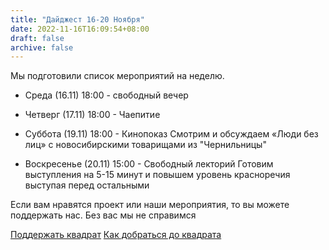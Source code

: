 ```yaml
---
title: "Дайджест 16-20 Ноября"
date: 2022-11-16T16:09:54+08:00
draft: false
archive: false
---
```

Мы подготовили список мероприятий на неделю.

- Среда (16.11)
18:00 - свободный вечер

- Четверг (17.11)
18:00 - Чаепитие

- Суббота (19.11)
18:00 - Кинопоказ
Смотрим и обсуждаем «Люди без лиц» с новосибирскими товарищами из "Чернильницы"

- Воскресенье (20.11)
15:00 - Свободный лекторий
Готовим выступления на 5-15 минут и повышем уровень красноречия выступая перед остальными

Если вам нравятся проект или наши мероприятия, то вы можете поддержать нас. Без вас мы не справимся

[Поддержать квадрат](/helpo/)
[Как добраться до квадрата](/instrukcioj/agilo/)
